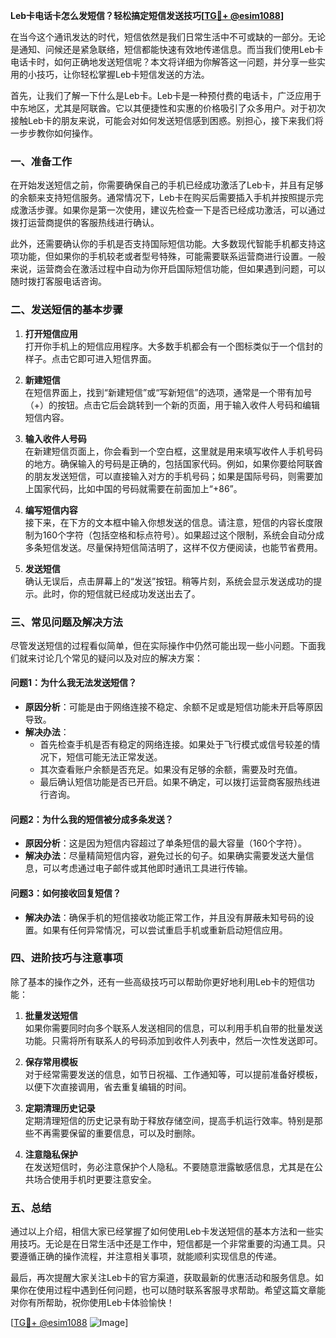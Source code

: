 **Leb卡电话卡怎么发短信？轻松搞定短信发送技巧[[TG💪+ @esim1088](https://t.me/s/esim1088)]**

在当今这个通讯发达的时代，短信依然是我们日常生活中不可或缺的一部分。无论是通知、问候还是紧急联络，短信都能快速有效地传递信息。而当我们使用Leb卡电话卡时，如何正确地发送短信呢？本文将详细为你解答这一问题，并分享一些实用的小技巧，让你轻松掌握Leb卡短信发送的方法。

首先，让我们了解一下什么是Leb卡。Leb卡是一种预付费的电话卡，广泛应用于中东地区，尤其是阿联酋。它以其便捷性和实惠的价格吸引了众多用户。对于初次接触Leb卡的朋友来说，可能会对如何发送短信感到困惑。别担心，接下来我们将一步步教你如何操作。

### **一、准备工作**

在开始发送短信之前，你需要确保自己的手机已经成功激活了Leb卡，并且有足够的余额来支持短信服务。通常情况下，Leb卡在购买后需要插入手机并按照提示完成激活步骤。如果你是第一次使用，建议先检查一下是否已经成功激活，可以通过拨打运营商提供的客服热线进行确认。

此外，还需要确认你的手机是否支持国际短信功能。大多数现代智能手机都支持这项功能，但如果你的手机较老或者型号特殊，可能需要联系运营商进行设置。一般来说，运营商会在激活过程中自动为你开启国际短信功能，但如果遇到问题，可以随时拨打客服电话咨询。

### **二、发送短信的基本步骤**

1. **打开短信应用**  
   打开你手机上的短信应用程序。大多数手机都会有一个图标类似于一个信封的样子。点击它即可进入短信界面。

2. **新建短信**  
   在短信界面上，找到“新建短信”或“写新短信”的选项，通常是一个带有加号（+）的按钮。点击它后会跳转到一个新的页面，用于输入收件人号码和编辑短信内容。

3. **输入收件人号码**  
   在新建短信页面上，你会看到一个空白框，这里就是用来填写收件人手机号码的地方。确保输入的号码是正确的，包括国家代码。例如，如果你要给阿联酋的朋友发送短信，可以直接输入对方的手机号码；如果是国际号码，则需要加上国家代码，比如中国的号码就需要在前面加上“+86”。

4. **编写短信内容**  
   接下来，在下方的文本框中输入你想发送的信息。请注意，短信的内容长度限制为160个字符（包括空格和标点符号）。如果超过这个限制，系统会自动分成多条短信发送。尽量保持短信简洁明了，这样不仅方便阅读，也能节省费用。

5. **发送短信**  
   确认无误后，点击屏幕上的“发送”按钮。稍等片刻，系统会显示发送成功的提示。此时，你的短信就已经成功发送出去了。

### **三、常见问题及解决方法**

尽管发送短信的过程看似简单，但在实际操作中仍然可能出现一些小问题。下面我们就来讨论几个常见的疑问以及对应的解决方案：

#### **问题1：为什么我无法发送短信？**
- **原因分析**：可能是由于网络连接不稳定、余额不足或是短信功能未开启等原因导致。
- **解决办法**：
  - 首先检查手机是否有稳定的网络连接。如果处于飞行模式或信号较差的情况下，短信可能无法正常发送。
  - 其次查看账户余额是否充足。如果没有足够的余额，需要及时充值。
  - 最后确认短信功能是否已开启。如果不确定，可以拨打运营商客服热线进行咨询。

#### **问题2：为什么我的短信被分成多条发送？**
- **原因分析**：这是因为短信内容超过了单条短信的最大容量（160个字符）。
- **解决办法**：尽量精简短信内容，避免过长的句子。如果确实需要发送大量信息，可以考虑通过电子邮件或其他即时通讯工具进行传输。

#### **问题3：如何接收回复短信？**
- **解决办法**：确保手机的短信接收功能正常工作，并且没有屏蔽未知号码的设置。如果有任何异常情况，可以尝试重启手机或重新启动短信应用。

### **四、进阶技巧与注意事项**

除了基本的操作之外，还有一些高级技巧可以帮助你更好地利用Leb卡的短信功能：

1. **批量发送短信**  
   如果你需要同时向多个联系人发送相同的信息，可以利用手机自带的批量发送功能。只需将所有联系人的号码添加到收件人列表中，然后一次性发送即可。

2. **保存常用模板**  
   对于经常需要发送的信息，如节日祝福、工作通知等，可以提前准备好模板，以便下次直接调用，省去重复编辑的时间。

3. **定期清理历史记录**  
   定期清理短信的历史记录有助于释放存储空间，提高手机运行效率。特别是那些不再需要保留的重要信息，可以及时删除。

4. **注意隐私保护**  
   在发送短信时，务必注意保护个人隐私。不要随意泄露敏感信息，尤其是在公共场合使用手机时更要注意安全。

### **五、总结**

通过以上介绍，相信大家已经掌握了如何使用Leb卡发送短信的基本方法和一些实用技巧。无论是在日常生活中还是工作中，短信都是一个非常重要的沟通工具。只要遵循正确的操作流程，并注意相关事项，就能顺利实现信息的传递。

最后，再次提醒大家关注Leb卡的官方渠道，获取最新的优惠活动和服务信息。如果你在使用过程中遇到任何问题，也可以随时联系客服寻求帮助。希望这篇文章能对你有所帮助，祝你使用Leb卡体验愉快！

[[TG💪+ @esim1088](https://t.me/s/esim1088) ![Image](https://i.postimg.cc/4NQfJmqS/Snipaste-2025-05-13-00-14-12.png)]
